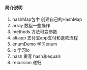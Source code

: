 

#### 简介说明

1. hashMap包中   创建自己的HashMap
2. array      数组一些操作
3. methods    方法可变参数
4. ali.app     支付宝app支付和退款流程
5. enumDemo    学习enum
6. io		     学习io
7. hash        重写 hash和equals
8. recursion   递归


